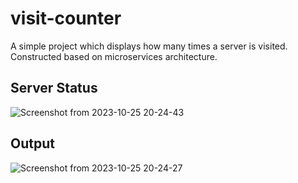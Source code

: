 # visit-counter
A simple project which displays how many times a server is visited. <br />
Constructed based on microservices architecture.

## Server Status
![Screenshot from 2023-10-25 20-24-43](https://github.com/rohantotherescue/visit-counter/assets/89655099/a8f3d6d0-d402-4171-a290-f3020ca41d5a)

## Output
![Screenshot from 2023-10-25 20-24-27](https://github.com/rohantotherescue/visit-counter/assets/89655099/f652829e-a003-4f0d-bf3d-2d3cafaa1d5e)
